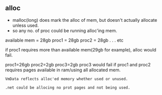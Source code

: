## alloc

- malloc(long) does mark the alloc of mem, but doesn't actually allocate unless used.
- so any no. of proc could be running alloc'ing mem.

 available mem = 28gb
 proc1 = 28gb
 proc2 = 28gb
 .
 .
 .
 etc

 if proc1 requires more than available mem(29gb for example), alloc would fail.

 proc1=26gb
 proc2=2gb
 proc3=2gb
 	proc3 would fail if proc1 and proc2 requires pages available in ram/using all allocated mem.

```
VmData reflects alloc'ed memory whether used or unused.
``` 
 	.net could be allocing no prot pages and not being used.
